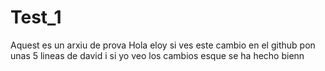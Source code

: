 # Test_1
Aquest es un arxiu de prova
Hola eloy si ves este cambio en el github pon unas 5 lineas de david i si yo veo los cambios esque se ha hecho bienn
